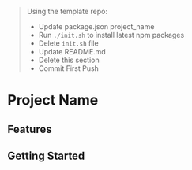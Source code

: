> Using the template repo:  
>  * Update package.json project_name
>  * Run `./init.sh` to install latest npm packages
>  * Delete `init.sh` file
>  * Update README.md
>  * Delete this section
>  * Commit First Push 

# Project Name

## Features

## Getting Started
